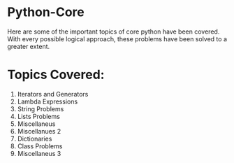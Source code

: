 # Python-Core
Here are some of the important topics of core python have been covered. With every possible logical approach, these problems have been solved to a greater extent.

# Topics Covered:
1. Iterators and Generators
2. Lambda Expressions
3. String Problems
4. Lists Problems
5. Miscellaneus
6. Miscellanues 2
7. Dictionaries
8. Class Problems
9. Miscellaneus 3 

